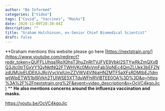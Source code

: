 ```yaml
---
author: "Be Informed"
categories: ["Video"]
tags: ["Covid", "Vaccines", "Masks"]
date: 2020-11-09T20:30:04Z
description: ""
title: "Graham Hutchinson, ex-Senior Chief Biomedical Scientist"
draft: false
---
```


**Graham mentions this website please go here [https://nextstrain.org/](https://www.youtube.com/redirect?redir_token=QUFFLUhqa1RqX0hsT3huZnRtTVJFVE9VbkI2STYwRkZmQXxBQ3Jtc0trTGxVY1QyNktNQ2FTWHVKc0MxVmFab3lpNEc4QmZLUkk3bEFZNzdUMUpEUDEtUjJRcjVycVpIUmZZVWV4VlNjaHNZMTF5aXFsRDMtbEJ1dmwtWlpETW51bl9lVkh2TUlWSE5XTTduWFhlRVlBTEE0OA%3D%3D&q=https%3A%2F%2Fnextstrain.org%2F&event=video_description&v=OcVC4kgoJic)   **
**He also mentions concerns around the influenza vaccination and masks.**



https://youtu.be/OcVC4kgoJic